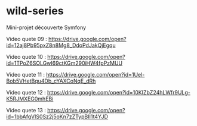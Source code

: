 # wild-series
Mini-projet découverte Symfony

Video quete 09 : https://drive.google.com/open?id=12aj8Pb95pxZ8n8Mg8_DdoPdJakQjEgqu

Video quete 10 : https://drive.google.com/open?id=1TPoZ6SOLGwI69ctKGm290iHW4fpPzMUU

Video quete 11 : https://drive.google.com/open?id=1Uel-Bob5VHetBqu4Db_cYAXCoNqE_dRh

Video quete 12 : https://drive.google.com/open?id=10KIZbZ24hLWfr9ULg-K5RJMXEG0mhEBi

Video quete 13 : https://drive.google.com/open?id=1bbAfgVlS0Sz2j5oKn7zZTypBII1t4YJD